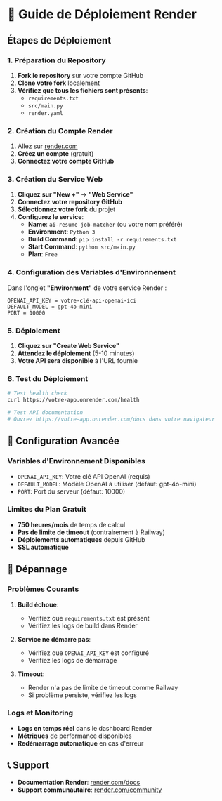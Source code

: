 # 🚀 Guide de Déploiement Render

## Étapes de Déploiement

### 1. Préparation du Repository

1. **Fork le repository** sur votre compte GitHub
2. **Clone votre fork** localement
3. **Vérifiez que tous les fichiers sont présents**:
   - `requirements.txt`
   - `src/main.py`
   - `render.yaml`

### 2. Création du Compte Render

1. Allez sur [render.com](https://render.com)
2. **Créez un compte** (gratuit)
3. **Connectez votre compte GitHub**

### 3. Création du Service Web

1. **Cliquez sur "New +"** → **"Web Service"**
2. **Connectez votre repository GitHub**
3. **Sélectionnez votre fork** du projet
4. **Configurez le service**:
   - **Name**: `ai-resume-job-matcher` (ou votre nom préféré)
   - **Environment**: `Python 3`
   - **Build Command**: `pip install -r requirements.txt`
   - **Start Command**: `python src/main.py`
   - **Plan**: `Free`

### 4. Configuration des Variables d'Environnement

Dans l'onglet **"Environment"** de votre service Render :

```
OPENAI_API_KEY = votre-clé-api-openai-ici
DEFAULT_MODEL = gpt-4o-mini
PORT = 10000
```

### 5. Déploiement

1. **Cliquez sur "Create Web Service"**
2. **Attendez le déploiement** (5-10 minutes)
3. **Votre API sera disponible** à l'URL fournie

### 6. Test du Déploiement

```bash
# Test health check
curl https://votre-app.onrender.com/health

# Test API documentation
# Ouvrez https://votre-app.onrender.com/docs dans votre navigateur
```

## 🔧 Configuration Avancée

### Variables d'Environnement Disponibles

- `OPENAI_API_KEY`: Votre clé API OpenAI (requis)
- `DEFAULT_MODEL`: Modèle OpenAI à utiliser (défaut: gpt-4o-mini)
- `PORT`: Port du serveur (défaut: 10000)

### Limites du Plan Gratuit

- **750 heures/mois** de temps de calcul
- **Pas de limite de timeout** (contrairement à Railway)
- **Déploiements automatiques** depuis GitHub
- **SSL automatique**

## 🐛 Dépannage

### Problèmes Courants

1. **Build échoue**:
   - Vérifiez que `requirements.txt` est présent
   - Vérifiez les logs de build dans Render

2. **Service ne démarre pas**:
   - Vérifiez que `OPENAI_API_KEY` est configuré
   - Vérifiez les logs de démarrage

3. **Timeout**:
   - Render n'a pas de limite de timeout comme Railway
   - Si problème persiste, vérifiez les logs

### Logs et Monitoring

- **Logs en temps réel** dans le dashboard Render
- **Métriques** de performance disponibles
- **Redémarrage automatique** en cas d'erreur

## 📞 Support

- **Documentation Render**: [render.com/docs](https://render.com/docs)
- **Support communautaire**: [render.com/community](https://render.com/community)
